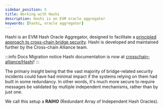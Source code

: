 ```yaml
---
sidebar_position: 5
title: Working with Hashi
description: Hashi is an EVM oracle aggregator
keywords: [hashi, oracle aggregator]
---
```


Hashi is an EVM Hash Oracle Aggregator, designed to facilitate a
[principled approach to cross-chain bridge security](https://ethresear.ch/t/a-principled-approach-to-bridges/14725?u=auryn). Hashi is developed and maintained further by the Cross-chain Alliance team.

:::info Docs Migration notice
Hashi documentation is now at [crosschain-alliance/Hashi](https://crosschain-alliance.gitbook.io/hashi/v0.1/introduction)!
:::

The primary insight being that the vast majority of bridge-related security incidents could have had minimal impact if
the systems relying on them had built in some redundancy. In other words, it's much more secure to require messages be
validated by multiple independent mechanisms, rather than by just one.

We call this setup a **RAIHO** (Redundant Array of Independent Hash Oracles).